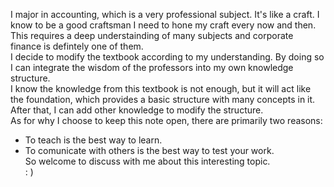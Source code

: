 I major in accounting, which is a very professional subject. It's like a craft. I know to be a good craftsman I need to hone my craft every now and then. This requires a deep understainding of many subjects and corporate finance is defintely one of them.   
I decide to modify the textbook according to my understanding. By doing so I can integrate the wisdom of the professors into my own knowledge structure.   
I know the knowledge from this textbook is not enough, but it will act like the foundation, which provides a basic structure with many concepts in it. After that, I can add other knowledge to modify the structure.   
As for why I choose to keep this note open, there are primarily two reasons:  
* To teach is the best way to learn.
* To comunicate with others is the best way to test your work.    
So welcome to discuss with me about this interesting topic.   
: )  
